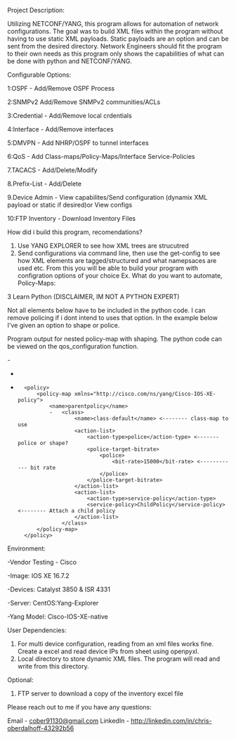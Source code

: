 Project Description:

Utilizing NETCONF/YANG, this program allows for automation of network configurations. The goal was to build XML files within the program without having to use static XML payloads. Static payloads are an option and can be sent from the desired directory. Network Engineers should fit the program to their own needs as this program only shows the capabilities of what can be done with python and NETCONF/YANG.

Configurable Options:

1:OSPF - Add/Remove OSPF Process

2:SNMPv2 Add/Remove SNMPv2 communities/ACLs

3:Credential - Add/Remove local crdentials

4:Interface - Add/Remove interfaces

5:DMVPN - Add NHRP/OSPF to tunnel interfaces

6:QoS - Add Class-maps/Policy-Maps/Interface Service-Policies

7.TACACS - Add/Delete/Modify

8.Prefix-List - Add/Delete 

9.Device Admin - View capabilites/Send configuration (dynamix XML payload or static if desired)or View configs

10:FTP Inventory - Download Inventory Files

How did i build this program, recomendations?

1. Use YANG EXPLORER to see how XML trees are strucutred
2. Send configurations via command line, then use the get-config to see how XML elements are tagged/structured and what  namepsaces are used etc. From this you will be able to build your program with configration options of your choice Ex. What do you want to automate, Policy-Maps: 

3 Learn Python (DISCLAIMER, IM NOT A PYTHON EXPERT)

Not all elements below have to be included in the python code. I can remove policing if i dont intend to uses that option. In the example below I've given an option to shape or police.


Program output for nested policy-map with shaping. The python code can be viewed on the qos_configuration function.

-<config>
-	<native xmlns="http://cisco.com/ns/yang/Cisco-IOS-XE-native">
-		<policy>
			<policy-map xmlns="http://cisco.com/ns/yang/Cisco-IOS-XE-policy">
				<name>parentpolicy</name>
				-	<class>
						<name>class-default</name> <-------- class-map to use
						<action-list>
							<action-type>police</action-type> <-------  police or shape? 
							<police-target-bitrate>
								<police>
									<bit-rate>15000</bit-rate> <------------ bit rate
								</police>
							</police-target-bitrate>
						</action-list>
						<action-list>
							<action-type>service-policy</action-type>
							<service-policy>ChildPolicy</service-policy> <-------- Attach a child policy
						</action-list>
					</class>
			</policy-map>
		</policy>
	</native>
</config>



Environment:

-Vendor Testing - Cisco

-Image: IOS XE 16.7.2

-Devices: Catalyst 3850 & ISR 4331

-Server: CentOS:Yang-Explorer

-Yang Model: Cisco-IOS-XE-native

User Dependencies:

1. For multi device configuration, reading from an xml files works fine. Create a excel and read device IPs from sheet using openpyxl.
2. Local directory to store dynamic XML files. The program will read and write from this directory.

Optional:

1. FTP server to download a copy of the inventory excel file

Please reach out to me if you have any questions:

Email - cober91130@gmail.com
LinkedIn - http://linkedin.com/in/chris-oberdalhoff-43292b56


